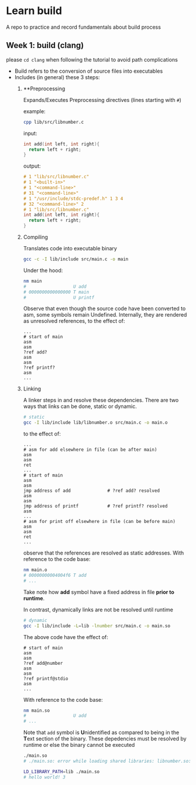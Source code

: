 # Learn build
A repo to practice and record fundamentals about build process

## Week 1: build (clang)
please `cd clang` when following the tutorial to avoid path complications
 * Build refers to the conversion of source files into executables
 * Includes (in general) these 3 steps:
   1. **Preprocessing

        Expands/Executes Preprocessing directives (lines starting with `#`)

        example:
        ```bash
        cpp lib/src/libnumber.c
        ```

        input:
        ```c
        int add(int left, int right){
          return left + right;
        }
        ```

        output:
        ```c
        # 1 "lib/src/libnumber.c"
        # 1 "<built-in>"
        # 1 "<command-line>"
        # 31 "<command-line>"
        # 1 "/usr/include/stdc-predef.h" 1 3 4
        # 32 "<command-line>" 2
        # 1 "lib/src/libnumber.c"
        int add(int left, int right){
          return left + right;
        }
        ```
   2. Compiling

        Translates code into executable binary
        ```bash
        gcc -c -I lib/include src/main.c -o main
        ```

        Under the hood:
        ```bash
        nm main
        #                  U add
        # 0000000000000000 T main
        #                  U printf
        ```
        Observe that even though the source code have been converted to asm, 
        some symbols remain Undefined. Internally, they are rendered as 
        unresolved references, to the effect of:
        ```
        ...
        # start of main
        asm
        asm
        ?ref add?
        asm
        asm
        ?ref printf?
        asm
        ...
        ```

   3. Linking

        A linker steps in and resolve these dependencies.
        There are two ways that links can be done, static or dynamic.
        ```bash
        # static
        gcc -I lib/include lib/libnumber.o src/main.c -o main.o
        ```
        to the effect of:
        ```
        ...
        # asm for add elsewhere in file (can be after main)
        asm
        asm
        ret
        ...
        # start of main
        asm
        asm
        jmp address of add              # ?ref add? resolved
        asm
        asm
        jmp address of printf           # ?ref printf? resolved
        asm
        ...
        # asm for print off elsewhere in file (can be before main)
        asm
        asm
        ret
        ...
        ```
        observe that the references are resolved as static addresses.
        With reference to the code base:
        ```bash
        nm main.o
        # 00000000004004f6 T add
        # ...
        ```
        Take note how **add** symbol have a fixed address in file 
        **prior to runtime**.

        In contrast, dynamically links are not be resolved until runtime
        ```bash
        # dynamic
        gcc -I lib/include -L=lib -lnumber src/main.c -o main.so
        ```
        The above code have the effect of:
        ```
        # start of main
        asm
        asm
        ?ref add@number
        asm
        asm
        ?ref printf@stdio
        asm
        ...
        ```
        With reference to the code base:
        ```bash
        nm main.so
        #                  U add
        # ...
        ```
        Note that `add` symbol is **U**nidentified as compared to being in the 
        **T**ext section of the binary. These depedencies must be resolved by 
        runtime or else the binary cannot be executed
        ```bash
        ./main.so
        # ./main.so: error while loading shared libraries: libnumber.so: ...
        ```

        ```bash
        LD_LIBRARY_PATH=lib ./main.so
        # hello world! 3
        ```

